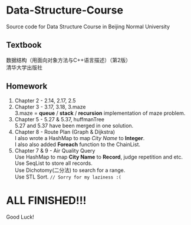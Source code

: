 # Data-Structure-Course
Source code for Data Structure Course in Beijing Normal University

Textbook
---
数据结构（用面向对象方法与C++语言描述）（第2版）  
清华大学出版社

Homework
---
1. Chapter 2 - 2.14, 2.17, 2.5
2. Chapter 3 - 3.17, 3.18, 3.maze   
    3.maze = **queue** / **stack** / **recursion** implementation of maze problem.
3. Chapter 5 - 5.27 & 5.37, huffmanTree   
	5.27 and 5.37 have been merged in one solution.
4. Chapter 8 - Route Plan (Graph & Dijkstra)   
	I also wrote a HashMap to map *City Name* to **Integer**.   
	I also also added **Foreach** function to the ChainList.
5. Chapter 7 & 9 - Air Quality Query    
	Use HashMap to map **City Name** to **Record**, judge repetition and etc.   
	Use SeqList to store all records.   
	Use Dichotomy(二分法) to search for a range.   
	Use STL Sort.  ```// Sorry for my laziness :(```

# ALL FINISHED!!!
Good Luck!
